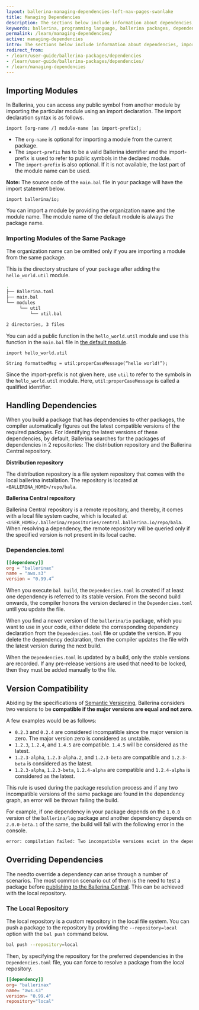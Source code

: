 ```yaml
---
layout: ballerina-managing-dependencies-left-nav-pages-swanlake
title: Managing Dependencies
description: The sections below include information about dependencies, imports, and how they can be used in your package.
keywords: ballerina, programming language, ballerina packages, dependencies, importing modules
permalink: /learn/managing-dependencies/
active: managing-dependencies
intro: The sections below include information about dependencies, imports, and how they can be used in your package.
redirect_from:
- /learn/user-guide/ballerina-packages/dependencies
- /learn/user-guide/ballerina-packages/dependencies/
- /learn/managing-dependencies
---
```


## Importing Modules

In Ballerina, you can access any public symbol from another module by importing the particular module using an import declaration. The import declaration syntax is as follows.

```bal
import [org-name /] module-name [as import-prefix];
```

* The `org-name` is optional for importing a module from the current package.
* The `import-prefix` has to be a valid Ballerina identifier and the import-prefix is used to refer to public symbols in the declared module.
* The `import-prefix` is also optional. If it is not available, the last part of the module name can be used.

**Note:** The source code of the `main.bal` file in your package will have the import statement below.

```bal
import ballerina/io;
```

You can import a module by providing the organization name and the module name. The module name of the default module is always the package name.

### Importing Modules of the Same Package

The organization name can be omitted only if you are importing a module from the same package. 

This is the directory structure of your package after adding the `hello_world.util` module.

```bash
.
├── Ballerina.toml
├── main.bal
└── modules
     └── util
         └── util.bal

2 directories, 3 files
```

You can add a public function in the `hello_world.util` module and use this function in the `main.bal` file in [the default module](/learn/user-guide/ballerina-packages/modules/#the-default-module).

```bal
import hello_world.util

String formattedMsg = util:properCaseMessage(“hello world!”);
```

Since the import-prefix is not given here, use `util` to refer to the symbols in the `hello_world.util` module. Here, `util:properCaseMessage` is called a qualified identifier.

## Handling Dependencies

When you build a package that has dependencies to other packages, the compiler automatically figures out the latest compatible versions of the required packages. 
For identifying the latest versions of these dependencies, by default, Ballerina searches for the packages of dependencies in 2 repositories: The distribution repository and the Ballerina Central repository.

**Distribution repository**

The distribution repository is a file system repository that comes with the local ballerina installation. The repository is located at `<BALLERINA_HOME>/repo/bala`.

**Ballerina Central repository**

Ballerina Central repository is a remote repository, and thereby, it comes with a local file system cache, which is located at `<USER_HOME>/.ballerina/repositories/central.ballerina.io/repo/bala`. When resolving a dependency, the remote repository will be queried only if the specified version is not present in its local cache.

### Dependencies.toml

```toml
[[dependency]]
org = "ballerinax"
name = "aws.s3"
version = "0.99.4”
```

When you execute `bal build`, the `Dependencies.toml` is created if at least one dependency is referred to its stable version. From the second build onwards, the compiler honors the version declared in the `Dependencies.toml` until you update the file.

When you find a newer version of the `ballerina/io` package, which you want to use in your code, either delete the corresponding dependency declaration from the `Dependencies.toml` file or update the version. If you delete the dependency declaration, then the compiler updates the file with the latest version during the next build.

When the `Dependencies.toml` is updated by a build, only the stable versions are recorded. If any pre-release versions are used that need to be locked, then they must be added manually to the file.

## Version Compatibility

Abiding by the specifications of [Semantic Versioning](https://semver.org/), Ballerina considers two versions to be **compatible if the major versions are equal and not zero**.

A few examples would be as follows:

* `0.2.3` and `0.2.4` are considered incompatible since the major version is zero. The major version zero is considered as unstable.
* `1.2.3`, `1.2.4`, and `1.4.5` are compatible. `1.4.5` will be considered as the latest.
* `1.2.3-alpha`, `1.2.3-alpha.2`, and `1.2.3-beta` are compatible and `1.2.3-beta` is considered as the latest.
* `1.2.3-alpha`, `1.2.3-beta`, `1.2.4-alpha` are compatible and `1.2.4-alpha` is considered as the latest.

This rule is used during the package resolution process and if any two incompatible versions of the same package are found in the dependency graph, an error will be thrown failing the build.

For example, if one dependency in your package depends on the `1.0.0` version of the `ballerina/log` package and another dependency depends on `2.0.0-beta.1` of the same, the build will fail with the following error in the console.

```bash
error: compilation failed: Two incompatible versions exist in the dependency graph: ballerina/log versions: 1.0.0, 2.0.0-beta.1
```

## Overriding Dependencies

The needto override a dependency can arise through a number of scenarios. The most common scenario out of them is the need to test a package 
before [publishing to the Ballerina Central](/learn/user-guide/ballerina-packages/sharing-a-library-package/#publishing-a-library-package-to-ballerina-central). This can be achieved with the local repository.

### The Local Repository

The local repository is a custom repository in the local file system. You can push a package to the repository by providing the `--repository=local` option  with the `bal push` command below.

```bash
bal push --repository=local
```

Then, by specifying the repository for the preferred dependencies in the `Dependencies.toml` file, you can force to resolve a package from the local repository.

```toml
[[dependency]]
org= "ballerinax"
name= "aws.s3"
version= "0.99.4"
repository="local"
```
